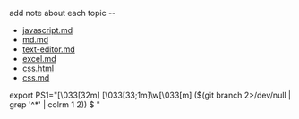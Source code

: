 add note about each topic --

* [javascript.md](javascript.md)
* [md.md](md.md)
* [text-editor.md](text-editors.md)
* [excel.md](excel.md)
* [css.html](css.html)
* [css.md](css.md)

export PS1="\[\033[32m\] \[\033[33;1m\]\w\[\033[m\] (\$(git branch 2>/dev/null | grep '^*' | colrm 1 2)) \$ "
